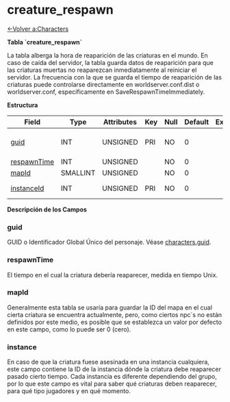 # creature\_respawn

[<-Volver a:Characters](database-characters.md)

**Tabla \`creature\_respawn\`**

La tabla alberga la hora de reaparición de las criaturas en el mundo. En caso de caída del servidor, la tabla guarda datos de reaparición para que las criaturas muertas no reaparezcan inmediatamente al reiniciar el servidor. La frecuencia con la que se guarda el tiempo de reaparición de las criaturas puede controlarse directamente en worldserver.conf.dist o worldserver.conf, específicamente en SaveRespawnTimeImmediately.

**Estructura**

| Field            | Type     | Attributes | Key | Null | Default | Extra | Comment                  |
| ---------------- | -------- | ---------- | --- | ---- | ------- | ----- | ------------------------ |
| [guid][1]        | INT      | UNSIGNED   | PRI | NO   | 0       |       | Global Unique Identifier |
| [respawnTime][2] | INT      | UNSIGNED   |     | NO   | 0       |       |                          |
| [mapId][3]       | SMALLINT | UNSIGNED   |     | NO   | 0       |       |                          |
| [instanceId][4]  | INT      | UNSIGNED   | PRI | NO   | 0       |       | Instance Identifier      |

[1]: #guid
[2]: #respawntime
[3]: #mapid
[4]: #instance

**Descripción de los Campos**

### guid

GUID o Identificador Global Único del personaje. Véase [characters.guid](characters#guid).

### respawnTime

El tiempo en el cual la criatura debería reaparecer, medida en tiempo Unix.

### mapId

Generalmente esta tabla se usaría para guardar la ID del mapa en el cual cierta criatura se encuentra actualmente, pero, como ciertos npc´s no están definidos por este medio, es posible que se establezca un valor por defecto en este campo, como lo puede ser 0 (cero).

### instance

En caso de que la criatura fuese asesinada en una instancia cualquiera, este campo contiene la ID de la instancia dónde la criatura debe reaparecer pasado cierto tiempo. Cada instancia es diferente dependiendo del grupo, por lo que este campo es vital para saber qué criaturas deben reaparecer, para qué tipo jugadores y en qué momento.
